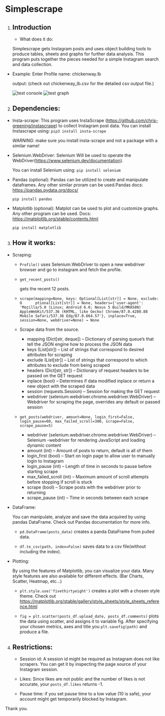 # Simplescrape

1. ## Introduction

   - What does it do:

    Simplescrape gets Instagram posts and uses object building tools to produce tables, sheets and graphs for further data analysis.
    This program puts together the pieces needed for a simple Instagram search and data collection.

  - Example:
    Enter Profile name: chickenway.lb

    output: (check out chickenway_lb.csv for the detailed csv output file.)

    ![test console](https://github.com/TH-1000/SimpleScrape/blob/main/Consolescreenshot.PNG)
    ![test graph](https://github.com/TH-1000/scrape_and_graph/blob/main/test.jpg?raw=true)

2. ## Dependencies:

  - Insta-scrape:
    This program uses InstaScrape (https://github.com/chris-greening/instascrape) to collect Instagram post data.
    You can install Instascrape using: `pip3 install insta-scrape`

    *WARNING*: make sure you install insta-scrape and not a package with a similar name!

  - Selenium.WebDriver:
    Selenium Will be used to operate the WebDriver(https://www.selenium.dev/documentation).

    You can install Selenium using: `pip install selenium`

  - Pandas (optional):
    Pandas can be utilized to create and manipulate dataframes. Any other similar proram can be used.Pandas docs: https://pandas.pydata.org/docs/

    `pip install pandas`

  - Matplotlib (optional):
    Matplot can be used to plot and customize graphs. Any other program can be used. Docs: https://matplotlib.org/stable/contents.html

    `pip install matplotlib`

3. ## How it works:

  - Scraping:

    - `Profile()`
      uses Selenium.WebDriver to open a new webdriver browser and go
      to instagram and fetch the profile.

    - `get_recent_posts()`

      gets the recent 12 posts.

    - `scrape(mapping=None, keys: Optional[List[str]] = None, exclude: O      ptional[List[str]] = None, headers={'user-agent': 'Mozilla/5.0 (Linux; Android 6.0; Nexus 5 Build/MRA58N) AppleWebKit/537.36 (KHTML, like Gecko) Chrome/87.0.4280.88 Mobile Safari/537.36 Edg/87.0.664.57'}, inplace=True, session=None, webdriver=None) → None`

    - Scrape data from the source.

        - mapping (Dict[str, deque]) – Dictionary of parsing queue’s that tell the JSON engine how to process the JSON data
        - keys (List[str]) – List of strings that correspond to desired attributes for scraping
        - exclude (List[str]) – List of strings that correspond to which attributes to exclude from being scraped
        - headers (Dict[str, str]) – Dictionary of request headers to be passed on the GET request
        - inplace (bool) – Determines if data modified inplace or return a new object with the scraped data
        - session (requests.Session) – Session for making the GET request
        - webdriver (selenium.webdriver.chrome.webdriver.WebDriver) –          Webdriver for scraping the page, overrides any default or passed session

    - `get_posts(webdriver, amount=None, login_first=False, login_pause=60, max_failed_scroll=300, scrape=False, scrape_pause=5)`

      - webdriver (selenium.webdriver.chrome.webdriver.WebDriver) – Selenium -webdriver for rendering JavaScript and loading dynamic content
      - amount (int) – Amount of posts to return, default is all of them
      - login_first (bool) – Start on login page to allow user to manually login to Instagram
      - login_pause (int) – Length of time in seconds to pause before starting scrape
      - max_failed_scroll (int) – Maximum amount of scroll attempts before stopping if scroll is stuck
      - scrape (bool) – Scrape posts with the webdriver prior to returning
      - scrape_pause (int) – Time in seconds between each scrape

 - DataFrame:

    You can manipulate, analyze and save the data acquired by using pandas DataFrame. Check out Pandas documentation for more info.

    - `pd.DataFrame(posts_data)` creates a panda DataFrame from pulled data.

    - `df.to_csv(path, index=False)` saves data to a csv file(without   including the index).

 - Plotting:

    By using the features of Matplotlib, you can visualize your data. Many style features are also available for different effects. (Bar Charts, Scatter, Heatmap, etc...)

    - `plt.style.use('fivethirtyeight')` creates a plot with a chosen style    theme. Check out https://matplotlib.org/stable/gallery/style_sheets/style_sheets_reference.html

    - `fig = plt.scatter(posts_df.upload_date, posts_df.comments)` plots the data using scatter, and assigns it to variable fig. After specifying your chosen metrics, axes and title you `plt.savefig(path)` and produce a file.

 4. ## Restrictions:

    - Session id: A session id might be required as Instagram does not like scrapers. You can get it by inspecting the page source of your Instagram session.

    - Likes: Since likes are not public and the number of likes is not accurate, your `posts_df.likes` returns -1.

    - Pause time: if you set pause time to a low value (10 is safe), your account might get temporarily blocked by Instagram.

Thank you.
